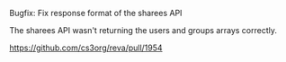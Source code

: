 Bugfix: Fix response format of the sharees API 

The sharees API wasn't returning the users and groups arrays correctly.

https://github.com/cs3org/reva/pull/1954
